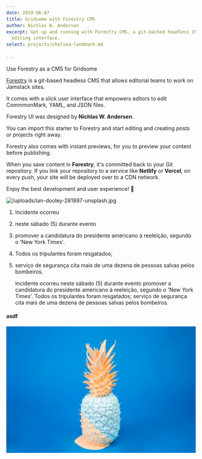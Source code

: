 ```yaml
---
date: 2019-06-07
title: Gridsome with Forestry CMS
author: Nichlas W. Andersen
excerpt: Get up and running with Forestry CMS, a git-backed headless CMS with a slick
  editing interface.
select: projects/chelsea-landmark.md

---
```

Use Forestry as a CMS for Gridsome

[Forestry](https://forestry.io) is a git-based headless CMS that allows editorial teams to work on Jamstack sites.

It comes with a slick user interface that empowers editors to edit CommmonMark, YAML, and JSON files.

Forestry UI was designed by **Nichlas W. Andersen**.

You can import this starter to Forestry and start editing and creating posts or projects right away.

Forestry also comes with instant previews, for you to preview your content before publishing.

When you save content in **Forestry**, it's committed back to your Git repository. If you link your repository to a service like **Netlify** or **Vercel**, on every push, your site will be deployed over to a CDN network.

Enjoy the best development and user experience! 🚀

![/uploads/ian-dooley-281897-unsplash.jpg](https://app.forestry.io/sites/yru2i-hxqcssca/body-media//uploads/ian-dooley-281897-unsplash.jpg)

1. Incidente ocorreu 
2. neste sábado (5) durante evento
3. promover a candidatura do presidente americano à reeleição, segundo o 'New York Times'. 
4. Todos os tripulantes foram resgatados; 
5. serviço de segurança cita mais de uma dezena de pessoas salvas pelos bombeiros.

    Incidente ocorreu neste sábado (5) durante evento promover a 
    candidatura do presidente americano à reeleição, 
    segundo o 'New York Times'. Todos os tripulantes foram resgatados; serviço 
    de segurança cita mais de uma dezena de pessoas salvas pelos bombeiros.

#### asdf

![](/uploads/cody-davis-253925-unsplash.jpg)